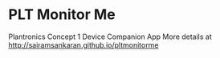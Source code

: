 PLT Monitor Me
============

Plantronics Concept 1 Device Companion App
More details at http://sairamsankaran.github.io/pltmonitorme

